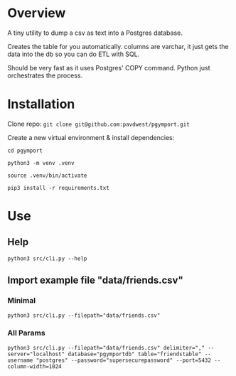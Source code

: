 # Overview

A tiny utility to dump a csv as text into a Postgres database.

Creates the table for you automatically. columns are varchar, it just gets the data into the db so you can do ETL with SQL.

Should be very fast as it uses Postgres' COPY command. Python just orchestrates the process.

# Installation

Clone repo:
`git clone git@github.com:pavdwest/pgymport.git`

Create a new virtual environment & install dependencies:

`cd pgymport`

`python3 -m venv .venv`

`source .venv/bin/activate`

`pip3 install -r requirements.txt`

# Use

## Help

`python3 src/cli.py --help`

## Import example file "data/friends.csv"

### Minimal

`python3 src/cli.py --filepath="data/friends.csv"`

### All Params

`python3 src/cli.py --filepath="data/friends.csv" delimiter="," --server="localhost" database="pgymportdb" table="friendstable" --username "postgres" --password="supersecurepassword" --port=5432 --column-width=1024`
